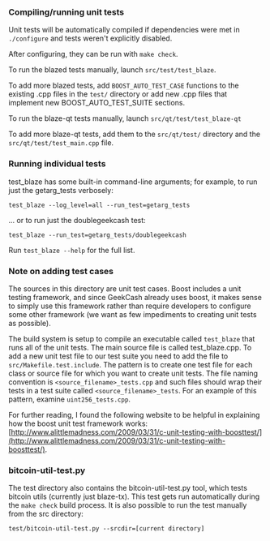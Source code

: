 ### Compiling/running unit tests

Unit tests will be automatically compiled if dependencies were met in `./configure`
and tests weren't explicitly disabled.

After configuring, they can be run with `make check`.

To run the blazed tests manually, launch `src/test/test_blaze`.

To add more blazed tests, add `BOOST_AUTO_TEST_CASE` functions to the existing
.cpp files in the `test/` directory or add new .cpp files that
implement new BOOST_AUTO_TEST_SUITE sections.

To run the blaze-qt tests manually, launch `src/qt/test/test_blaze-qt`

To add more blaze-qt tests, add them to the `src/qt/test/` directory and
the `src/qt/test/test_main.cpp` file.

### Running individual tests

test_blaze has some built-in command-line arguments; for
example, to run just the getarg_tests verbosely:

    test_blaze --log_level=all --run_test=getarg_tests

... or to run just the doublegeekcash test:

    test_blaze --run_test=getarg_tests/doublegeekcash

Run `test_blaze --help` for the full list.

### Note on adding test cases

The sources in this directory are unit test cases.  Boost includes a
unit testing framework, and since GeekCash already uses boost, it makes
sense to simply use this framework rather than require developers to
configure some other framework (we want as few impediments to creating
unit tests as possible).

The build system is setup to compile an executable called `test_blaze`
that runs all of the unit tests.  The main source file is called
test_blaze.cpp. To add a new unit test file to our test suite you need
to add the file to `src/Makefile.test.include`. The pattern is to create 
one test file for each class or source file for which you want to create 
unit tests.  The file naming convention is `<source_filename>_tests.cpp` 
and such files should wrap their tests in a test suite 
called `<source_filename>_tests`. For an example of this pattern, 
examine `uint256_tests.cpp`.

For further reading, I found the following website to be helpful in
explaining how the boost unit test framework works:
[http://www.alittlemadness.com/2009/03/31/c-unit-testing-with-boosttest/](http://www.alittlemadness.com/2009/03/31/c-unit-testing-with-boosttest/).

### bitcoin-util-test.py

The test directory also contains the bitcoin-util-test.py tool, which tests bitcoin utils (currently just blaze-tx). This test gets run automatically during the `make check` build process. It is also possible to run the test manually from the src directory:

```
test/bitcoin-util-test.py --srcdir=[current directory]

```

